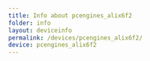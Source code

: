 ```yaml
---
title: Info about pcengines_alix6f2
folder: info
layout: deviceinfo
permalink: /devices/pcengines_alix6f2/
device: pcengines_alix6f2
---
```

